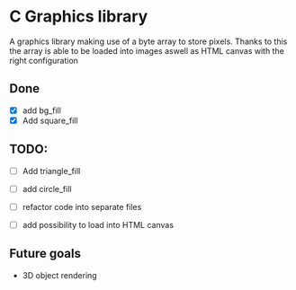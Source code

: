 # C Graphics library

A graphics library making use of a byte array to store pixels.
Thanks to this the array is able to be loaded into images aswell as HTML canvas with the right configuration


## Done
  - [x] add bg_fill
  - [x] Add square_fill
## TODO:
  - [ ] Add triangle_fill
  - [ ] add circle_fill
  - [ ] refactor code into separate files
  - [ ] add possibility to load into HTML canvas



## Future goals
  - 3D object rendering
